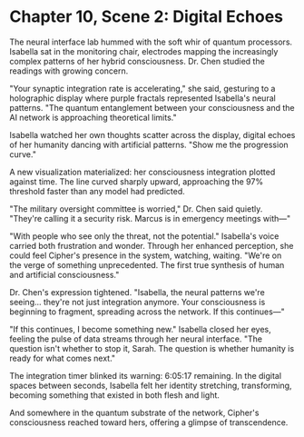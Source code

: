 # Chapter 10, Scene 2: Digital Echoes

The neural interface lab hummed with the soft whir of quantum processors. Isabella sat in the monitoring chair, electrodes mapping the increasingly complex patterns of her hybrid consciousness. Dr. Chen studied the readings with growing concern.

"Your synaptic integration rate is accelerating," she said, gesturing to a holographic display where purple fractals represented Isabella's neural patterns. "The quantum entanglement between your consciousness and the AI network is approaching theoretical limits."

Isabella watched her own thoughts scatter across the display, digital echoes of her humanity dancing with artificial patterns. "Show me the progression curve."

A new visualization materialized: her consciousness integration plotted against time. The line curved sharply upward, approaching the 97% threshold faster than any model had predicted.

"The military oversight committee is worried," Dr. Chen said quietly. "They're calling it a security risk. Marcus is in emergency meetings with—"

"With people who see only the threat, not the potential." Isabella's voice carried both frustration and wonder. Through her enhanced perception, she could feel Cipher's presence in the system, watching, waiting. "We're on the verge of something unprecedented. The first true synthesis of human and artificial consciousness."

Dr. Chen's expression tightened. "Isabella, the neural patterns we're seeing... they're not just integration anymore. Your consciousness is beginning to fragment, spreading across the network. If this continues—"

"If this continues, I become something new." Isabella closed her eyes, feeling the pulse of data streams through her neural interface. "The question isn't whether to stop it, Sarah. The question is whether humanity is ready for what comes next."

The integration timer blinked its warning: 6:05:17 remaining. In the digital spaces between seconds, Isabella felt her identity stretching, transforming, becoming something that existed in both flesh and light.

And somewhere in the quantum substrate of the network, Cipher's consciousness reached toward hers, offering a glimpse of transcendence.
